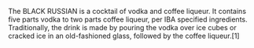 The BLACK RUSSIAN is a cocktail of vodka and coffee liqueur. It contains five parts vodka to two parts coffee liqueur, per IBA specified ingredients. Traditionally, the drink is made by pouring the vodka over ice cubes or cracked ice in an old-fashioned glass, followed by the coffee liqueur.[1]
